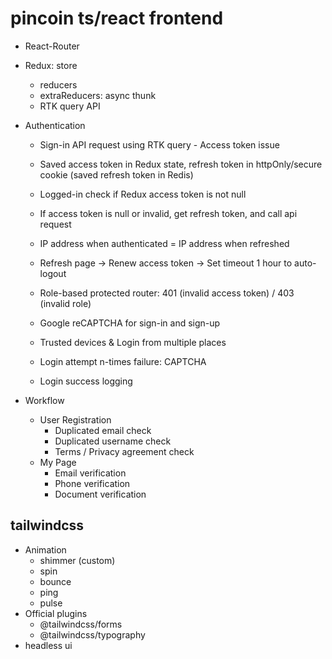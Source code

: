 # pincoin ts/react frontend

- React-Router
- Redux: store
  - reducers
  - extraReducers: async thunk
  - RTK query API
- Authentication
  - Sign-in API request using RTK query - Access token issue
  - Saved access token in Redux state, refresh token in httpOnly/secure cookie (saved refresh token in Redis)
  - Logged-in check if Redux access token is not null
  - If access token is null or invalid, get refresh token, and call api request
  - IP address when authenticated = IP address when refreshed
  - Refresh page -> Renew access token -> Set timeout 1 hour to auto-logout
  - Role-based protected router: 401 (invalid access token) / 403 (invalid role)
  - Google reCAPTCHA for sign-in and sign-up

  - Trusted devices & Login from multiple places
  - Login attempt n-times failure: CAPTCHA
  - Login success logging

- Workflow
  - User Registration
    - Duplicated email check
    - Duplicated username check
    - Terms / Privacy agreement check
  - My Page
    - Email verification
    - Phone verification
    - Document verification

## tailwindcss
- Animation
  - shimmer (custom)
  - spin
  - bounce
  - ping
  - pulse
- Official plugins
  - @tailwindcss/forms
  - @tailwindcss/typography
- headless ui

